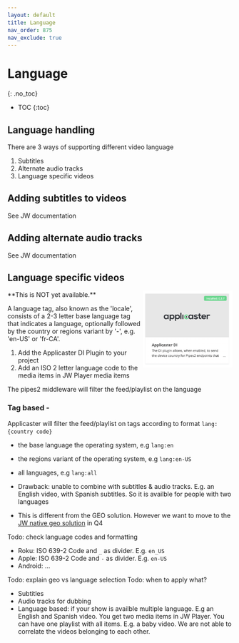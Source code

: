 ```yaml
---
layout: default
title: Language
nav_order: 875
nav_exclude: true
---
```

# Language
{: .no_toc}

- TOC
{:toc}

## Language handling
There are 3 ways of supporting different video language
1. Subtitles
2. Alternate audio tracks 
3. Language specific videos

## Adding subtitles to videos
See JW documentation

## Adding alternate audio tracks 
See JW documentation

## Language specific videos
<img align="right" src="./img/applicaster-di-plugin.png" width="200">
**This is NOT yet available.**

A language tag, also known as the 'locale', consists of a 2-3 letter base language tag that indicates a language, optionally followed by the country or regions variant by '-', e.g. 'en-US' or 'fr-CA'. 

1. Add the Applicaster DI Plugin to your project
1. Add an ISO 2 letter language  code to the media items in JW Player media items 

The pipes2 middleware will filter the feed/playlist on the language

### Tag based -
Applicaster will filter the feed/playlist on tags according to format `lang:{country code}`
- the base language the operating system, e.g `lang:en`
- the regions variant of the operating system, e.g `lang:en-US`
- all languages, e.g `lang:all`


- Drawback: unable to combine with subtitles & audio tracks. E.g. an English video, with Spanish subtitles. So it is availble for people with two languages
- This is different from the GEO solution. However we want to move to the [JW native geo solution](https://support.jwplayer.com/articles/set-geoblocking-rules-for-videos) in Q4

Todo: check language codes and formatting
- Roku: ISO 639-2 Code and `_` as divider. E.g. `en_US`
- Apple: ISO 639-2 Code and `-` as divider. E.g. `en-US`
- Android: ...

Todo: explain geo vs language selection 
Todo: when to apply what? 
 - Subtitles
 - Audio tracks for dubbing
 - Language based: if your show is availble multiple language. E.g an English and Spanish video. You get two media items in JW Player. You can have one playlist with all items. E.g. a baby video. We are not able to correlate the videos belonging to each other. 


